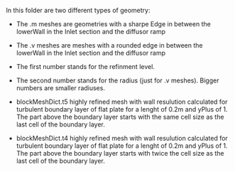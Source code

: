 In this folder are two different types of geometry:
- The .m meshes are geometries with a sharpe Edge in between the lowerWall in the Inlet section and the diffusor ramp
- The .v meshes are meshes with a rounded edge in between the lowerWall in the Inlet section and the diffusor ramp

- The first number stands for the refinment level.
- The second number stands for the radius (just for .v meshes). Bigger numbers are smaller radiuses.

- blockMeshDict.t5 highly refined mesh with wall resulution calculated for turbulent boundary layer of flat plate for a lenght of 0.2m and yPlus of 1. The part above the boundary layer starts with the same cell size as the last cell of the boundary layer.  

- blockMeshDict.t4 highly refined mesh with wall resulution calculated for turbulent boundary layer of flat plate for a lenght of 0.2m and yPlus of 1. The part above the boundary layer starts with twice the cell size as the last cell of the boundary layer.  